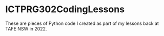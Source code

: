 # ICTPRG302CodingLessons
These are pieces of Python code I created as part of my lessons back at TAFE NSW in 2022.
